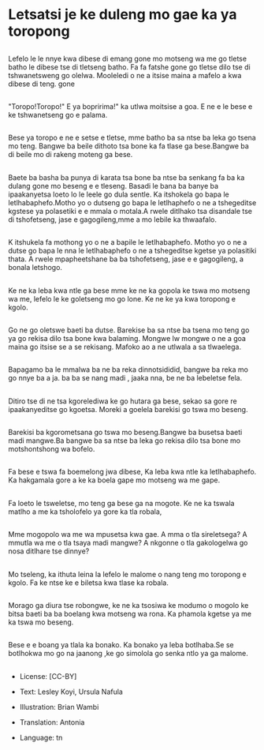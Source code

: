 # Letsatsi je ke duleng mo gae ka ya toropong

##
Lefelo le le nnye kwa dibese di emang gone mo motseng wa me go tletse batho le dibese tse di tletseng batho. Fa fa fatshe gone go tletse dilo tse di tshwanetsweng go olelwa. Mooleledi o ne a itsise maina a mafelo a kwa dibese di teng. gone

##
"Toropo!Toropo!" E ya bopririma!" ka utlwa moitsise a goa. E ne e le bese e ke tshwanetseng go e palama.

##
Bese ya toropo e ne e setse e tletse, mme batho ba sa ntse ba leka go tsena mo teng. Bangwe ba beile dithoto tsa bone ka fa tlase ga bese.Bangwe ba di beile mo di rakeng moteng ga bese.

##
Baete ba basha ba punya di karata tsa bone ba ntse ba senkang fa ba ka dulang gone mo beseng e e tleseng. Basadi le bana ba banye ba ipaakanyetsa loeto lo le leele go dula sentle.
Ka itshokela go bapa le letlhabaphefo.Motho yo o dutseng go bapa le letlhaphefo o ne a tshegeditse kgstese ya polasetiki e e mmala o motala.A rwele ditlhako tsa disandale tse di tshofetseng, jase e gagogileng,mme a mo lebile ka thwaafalo.

##
K itshukela fa mothong yo o ne a bapile le letlhabaphefo. Motho yo o ne a dutse go bapa le nna le letlhabaphefo o ne a tshegeditse kgetse ya polasitiki thata. A rwele mpapheetshane ba ba tshofetseng, jase e e gagogileng, a bonala letshogo.

##
Ke ne ka leba kwa ntle ga bese mme ke ne ka gopola ke tswa mo motseng wa me, lefelo le ke goletseng mo go lone. Ke ne ke ya kwa toropong e kgolo.

##
Go ne go oletswe baeti ba dutse. Barekise ba sa ntse ba tsena mo teng go ya go rekisa dilo tsa bone kwa balaming. Mongwe lw mongwe o ne a goa maina go itsise se a se rekisang. Mafoko ao a ne utlwala a sa tlwaelega.

##
Bapagamo ba le mmalwa ba ne ba reka dinnotsididid, bangwe ba reka mo go nnye ba a ja. ba ba se nang madi , jaaka nna, be ne ba lebeletse fela.

##
Ditiro tse di ne tsa kgorelediwa ke go hutara ga bese, sekao sa gore re ipaakanyeditse go kgoetsa. Moreki a goelela barekisi go tswa mo beseng.

##
Barekisi ba kgorometsana go tswa mo beseng.Bangwe ba busetsa baeti madi mangwe.Ba bangwe ba sa ntse ba leka go rekisa dilo tsa bone mo motshontshong wa bofelo.

##
Fa bese e tswa fa boemelong jwa dibese, Ka leba kwa ntle ka letlhabaphefo. Ka hakgamala gore a ke ka boela gape mo motseng wa me gape.

##
Fa loeto le tsweletse, mo teng ga bese ga na mogote. Ke ne ka tswala matlho a me ka tsholofelo ya gore ka tla robala,

##
Mme mogopolo wa me wa mpusetsa kwa gae. A mma o tla sireletsega? A mmutla wa me o tla tsaya madi mangwe? A nkgonne o tla gakologelwa go nosa ditlhare tse dinnye?

##
Mo tseleng, ka ithuta leina la lefelo le malome o nang teng mo toropong e kgolo. Fa ke ntse ke e biletsa kwa tlase ka robala.

##
Morago ga diura tse robongwe, ke ne ka tsosiwa ke modumo o mogolo ke bitsa baeti ba ba boelang kwa motseng wa rona. Ka phamola kgetse ya me ka tswa mo beseng.

##
Bese e e boang ya tlala ka bonako. Ka bonako ya leba botlhaba.Se se botlhokwa mo go na jaanong ,ke go simolola go senka ntlo ya ga malome.

##
* License: [CC-BY]
* Text: Lesley Koyi, Ursula Nafula
* Illustration: Brian Wambi
* Translation: Antonia

* Language: tn
